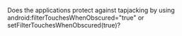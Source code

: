 Does the applications protect against tapjacking by using android:filterTouchesWhenObscured="true" or  setFilterTouchesWhenObscured(true)?